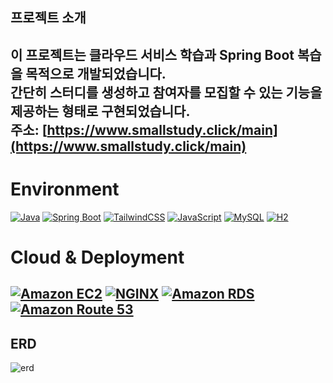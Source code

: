 프로젝트 소개
---
이 프로젝트는 클라우드 서비스 학습과 Spring Boot 복습을 목적으로 개발되었습니다.  
간단히 스터디를 생성하고 참여자를 모집할 수 있는 기능을 제공하는 형태로 구현되었습니다.    
주소: [https://www.smallstudy.click/main](https://www.smallstudy.click/main)
---
# Environment
[![Java](https://img.shields.io/badge/Java-007396?style=flat-square&logo=java&logoColor=white)](https://www.oracle.com/java/)
[![Spring Boot](https://img.shields.io/badge/Spring%20Boot-6DB33F?style=flat-square&logo=springboot&logoColor=white)](https://spring.io/projects/spring-boot)
[![TailwindCSS](https://img.shields.io/badge/TailwindCSS-38B2AC?style=flat-square&logo=tailwind-css&logoColor=white)](https://tailwindcss.com/)
[![JavaScript](https://img.shields.io/badge/JavaScript-F7DF1E?style=flat-square&logo=javascript&logoColor=black)](https://developer.mozilla.org/en-US/docs/Web/JavaScript)
[![MySQL](https://img.shields.io/badge/MySQL-4479A1?style=flat-square&logo=mysql&logoColor=white)](https://www.mysql.com/)
[![H2](https://img.shields.io/badge/H2-003545?style=flat-square&logo=h2&logoColor=white)](https://h2database.com/)
# Cloud & Deployment
[![Amazon EC2](https://img.shields.io/badge/Amazon%20EC2-FF9900?style=flat-square&logo=amazon-aws&logoColor=white)](https://aws.amazon.com/ec2/)
[![NGINX](https://img.shields.io/badge/NGINX-009639?style=flat-square&logo=nginx&logoColor=white)](https://www.nginx.com/)
[![Amazon RDS](https://img.shields.io/badge/Amazon%20RDS-527FFF?style=flat-square&logo=amazon-rds&logoColor=white)](https://aws.amazon.com/rds/)
[![Amazon Route 53](https://img.shields.io/badge/Amazon%20Route%2053-232F3E?style=flat-square&logo=amazon-aws&logoColor=white)](https://aws.amazon.com/route53/)
---
ERD
---
![erd](https://github.com/user-attachments/assets/0daa3033-ad0d-4d64-a439-bb2cfa3fa56f)


